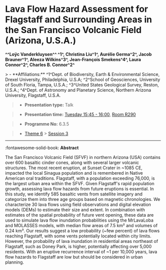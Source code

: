 # Lava Flow Hazard Assessment for Flagstaff and Surrounding Areas in the San Francisco Volcanic Field (Arizona, U.S.A.)

**^^Loÿc Vanderkluysen^^ ^1^, Christina Liu^1^, Aurélie Germa^2^, Jacob Brauner^1^, Aleeza Wilkins^3^, Jean-François Smekens^4^, Laura Connor^2^, Charles B. Connor^2^**

<!-- more -->> - **Affiliations:** ^1^Dept. of Biodiversity, Earth & Environmental Science, Drexel University, Philadelphia, U.S.A; ^2^School of Geosciences, University of South Floria, Tampa, U.S.A.; ^3^United States Geological Survey, Reston, U.S.A.; ^4^Dept. of Astronomy and Planetary Science, Northern Arizona University, Flagstaff, U.S.A.

> - **Presentation type:** Talk

> - **Presentation time:** [Tuesday 15:45 - 16:00](../sessions_comparison.md#__tabbed_2_4), [Room R290](../maps_venue.md#__tabbed_1_1)

> - **Programme No:** 6.3.5

> - [Theme 6](../theme6.md) > [Session 3](../sessions/session-6-3.md)

--- 

:fontawesome-solid-book: **Abstract**

The San Francisco Volcanic Field (SFVF) in northern Arizona (USA) contains over 600 basaltic cinder cones, along with several larger volcanic structures. The most recent eruption, at Sunset Crater in ~1085 CE, impacted the local Sinagua population and is remembered in Native American oral traditions. Flagstaff, with a population exceeding 76,000, is the largest urban area within the SFVF. Given Flagstaff's rapid population growth, assessing lava flow hazards from future eruptions is essential.
In this study, we identify 585 basaltic vents from satellite imagery and categorize them into three age groups based on magnetic chronologies. We characterize 30 lava flows using field observations and digital elevation models (DEMs) to estimate their size and extent. In combination with estimates of the spatial probability of future vent opening, these data are used to simulate lava flow inundation probabilities using the MrLavaLoba and MOLASSES models, with median flow areas of 7.5 km² and volumes of 0.24 km³.
Our results suggest a low probability (~few percent) of lava flows reaching Flagstaff, with some vents potentially located within city limits. However, the probability of lava inundation in residential areas northeast of Flagstaff, such as Doney Park, is higher, potentially affecting over 5,000 residents. With an eruptive recurrence interval of ~1 per 10,000 years, lava flow hazards to Flagstaff are low but should be considered in urban planning.


